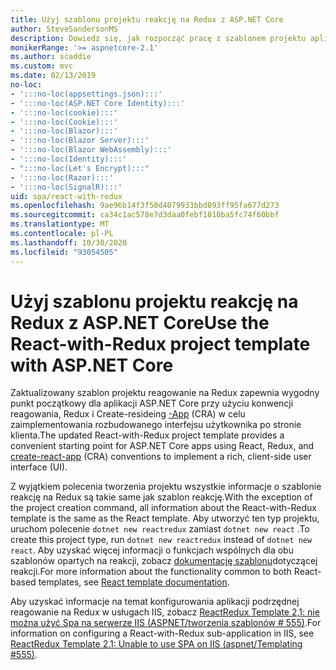 ```yaml
---
title: Użyj szablonu projektu reakcję na Redux z ASP.NET Core
author: SteveSandersonMS
description: Dowiedz się, jak rozpocząć pracę z szablonem projektu aplikacji jednostronicowej (SPA, ASP.NET Core single page) w celu reagowania na aplikacje Redux i Create-reaguje na.
monikerRange: '>= aspnetcore-2.1'
ms.author: scaddie
ms.custom: mvc
ms.date: 02/13/2019
no-loc:
- ':::no-loc(appsettings.json):::'
- ':::no-loc(ASP.NET Core Identity):::'
- ':::no-loc(cookie):::'
- ':::no-loc(Cookie):::'
- ':::no-loc(Blazor):::'
- ':::no-loc(Blazor Server):::'
- ':::no-loc(Blazor WebAssembly):::'
- ':::no-loc(Identity):::'
- ":::no-loc(Let's Encrypt):::"
- ':::no-loc(Razor):::'
- ':::no-loc(SignalR):::'
uid: spa/react-with-redux
ms.openlocfilehash: 9ae96b14f3f50d4079933bbd893ff95fa677d273
ms.sourcegitcommit: ca34c1ac578e7d3daa0febf1810ba5fc74f60bbf
ms.translationtype: MT
ms.contentlocale: pl-PL
ms.lasthandoff: 10/30/2020
ms.locfileid: "93054505"
---
```

# <a name="use-the-react-with-redux-project-template-with-aspnet-core"></a><span data-ttu-id="16b6f-103">Użyj szablonu projektu reakcję na Redux z ASP.NET Core</span><span class="sxs-lookup"><span data-stu-id="16b6f-103">Use the React-with-Redux project template with ASP.NET Core</span></span>

<span data-ttu-id="16b6f-104">Zaktualizowany szablon projektu reagowanie na Redux zapewnia wygodny punkt początkowy dla aplikacji ASP.NET Core przy użyciu konwencji reagowania, Redux i Create-resideing [-App](https://github.com/facebookincubator/create-react-app) (CRA) w celu zaimplementowania rozbudowanego interfejsu użytkownika po stronie klienta.</span><span class="sxs-lookup"><span data-stu-id="16b6f-104">The updated React-with-Redux project template provides a convenient starting point for ASP.NET Core apps using React, Redux, and [create-react-app](https://github.com/facebookincubator/create-react-app) (CRA) conventions to implement a rich, client-side user interface (UI).</span></span>

<span data-ttu-id="16b6f-105">Z wyjątkiem polecenia tworzenia projektu wszystkie informacje o szablonie reakcję na Redux są takie same jak szablon reakcję.</span><span class="sxs-lookup"><span data-stu-id="16b6f-105">With the exception of the project creation command, all information about the React-with-Redux template is the same as the React template.</span></span> <span data-ttu-id="16b6f-106">Aby utworzyć ten typ projektu, uruchom polecenie `dotnet new reactredux` zamiast `dotnet new react` .</span><span class="sxs-lookup"><span data-stu-id="16b6f-106">To create this project type, run `dotnet new reactredux` instead of `dotnet new react`.</span></span> <span data-ttu-id="16b6f-107">Aby uzyskać więcej informacji o funkcjach wspólnych dla obu szablonów opartych na reakcji, zobacz [dokumentację szablonu](xref:spa/react)dotyczącej reakcji.</span><span class="sxs-lookup"><span data-stu-id="16b6f-107">For more information about the functionality common to both React-based templates, see [React template documentation](xref:spa/react).</span></span>

<span data-ttu-id="16b6f-108">Aby uzyskać informacje na temat konfigurowania aplikacji podrzędnej reagowanie na Redux w usługach IIS, zobacz [ReactRedux Template 2,1: nie można użyć Spa na serwerze IIS (ASPNET/tworzenia szablonów &num; 555)](https://github.com/aspnet/Templating/issues/555).</span><span class="sxs-lookup"><span data-stu-id="16b6f-108">For information on configuring a React-with-Redux sub-application in IIS, see [ReactRedux Template 2.1: Unable to use SPA on IIS (aspnet/Templating &num;555)](https://github.com/aspnet/Templating/issues/555).</span></span>
